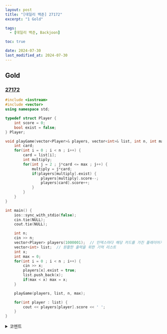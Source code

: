 ```yaml
---
layout: post
title: "[데일리 백준] 27172"
excerpt: "1 Gold"

tags:
  - [데일리 백준, Backjoon]

toc: true

date: 2024-07-30
last_modified_at: 2024-07-30
---
```

## Gold
### [27172][def]

```c++
#include <iostream>
#include <vector>
using namespace std;

typedef struct Player {
    int score = 0;
    bool exist = false;
} Player;

void playGame(vector<Player>& players, vector<int>& list, int n, int max) {
    int card;
    for(int i = 0 ; i < n ; i++) {
        card = list[i];
        int multiply;
        for(int j = 2 ; j*card <= max ; j++) {
            multiply = j*card;
            if(players[multiply].exist) {
                players[multiply].score--;
                players[card].score++;
            }
        }
    }
}

int main() {
    ios::sync_with_stdio(false);
    cin.tie(NULL);
    cout.tie(NULL);

    int n;
    cin >> n;
    vector<Player> players(1000001);  // 인덱스마다 해당 카드를 가진 플레이어가 있다고 생각한다.
    vector<int> list;  // 원활한 출력을 위한 기억 리스트
    int x;
    int max = 0;
    for(int i = 0 ; i < n ; i++) {
        cin >> x;
        players[x].exist = true;
        list.push_back(x);
        if(max < x) max = x;
    }

    playGame(players, list, n, max);

    for(int player : list) {
        cout << players[player].score << ' ';
    }
}
```
<details>
<summary>코멘트</summary>
<div markdown="1">

- `에라토스테네스의 체` 알고리즘이 뭔지 잘 알게되었다.  
직접적으로 사용하지는 않았음 (알고보니 소수를 구하는 문제가 아님..)

- 배열의 인덱스 접근 (`O(1)`)은 시간효율 깡패다.  
메모리가 넉넉하다면, 적극적으로 사용하자!  
비록 크기가 백만짜리인 배열이라도, 생각보다 그렇게까지 메모리를 많이 쓰지는 않는다.  
아래는 이를 이용하지 않았더니 시간초과를 면하지 못한 문제.  
아이디어는 좋았던 것 같음

```c++
#include <iostream>
#include <vector>
using namespace std;

typedef struct Player {
    int x;
    int score;
} Player;

typedef struct Attack {
    vector<int> who;
} Attack;

void playGame(vector<Player*>& players, int n, int max) {
    vector<Attack> multiples(max + 1);
    for(int i = 0 ; i < n ; i++) {
        int x = players[i]->x;
        for(int j = 2 ; x*j <= max ; j++) {
            int multiple = x * j;
            multiples[multiple].who.push_back(i);
        }
    }

    for(int i = 0 ; i < n ; i++) {
        int x = players[i]->x;
        players[i]->score -= multiples[x].who.size();
        for(int player : multiples[x].who) {
            players[player]->score++;
        }
    }
}

int main() {
    ios::sync_with_stdio(false);
    cin.tie(NULL);
    cout.tie(NULL);

    int n;
    cin >> n;
    vector<Player*> players(n);
    int x;
    int max = 0;
    for(int i = 0 ; i < n ; i++) {
        players[i] = new Player();
        cin >> players[i]->x;
        players[i]->score = 0;
        if(max < players[i]->x) max = players[i]->x;
    }

    playGame(players, n, max);

    for(int i = 0 ; i < n ; i++) {
        cout << players[i]->score << ' ';
    }
}
```

</div>
</details>

[def]: https://www.acmicpc.net/problem/27172